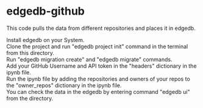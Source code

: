 # edgedb-github
This code pulls the data from different repositories and places it in edgedb.<br>

Install edgedb on your System.<br>
Clone the project and run "edgedb project init" command in the terminal from this directory.<br>
Run "edgedb migration create" and "edgedb migrate" commands.<br>
Add your GitHub Username and API token in the "headers" dictionary in the ipynb file. <br>
Run the ipynb file by adding the repositories and owners of your repos to the "owner_repos" dictionary in the ipynb file.<br>
You can check the data in the edgedb by entering command "edgedb ui" from the directory.<br>
